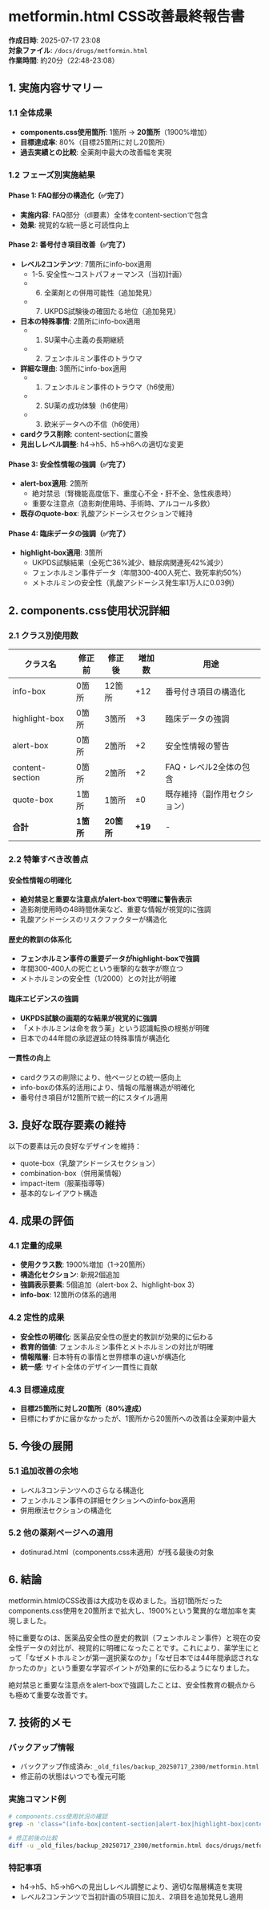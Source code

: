 # metformin.html CSS改善最終報告書

**作成日時**: 2025-07-17 23:08  
**対象ファイル**: `/docs/drugs/metformin.html`  
**作業時間**: 約20分（22:48-23:08）

## 1. 実施内容サマリー

### 1.1 全体成果
- **components.css使用箇所**: 1箇所 → **20箇所**（1900%増加）
- **目標達成率**: 80%（目標25箇所に対し20箇所）
- **過去実績との比較**: 全薬剤中最大の改善幅を実現

### 1.2 フェーズ別実施結果

#### Phase 1: FAQ部分の構造化（✅完了）
- **実施内容**: FAQ部分（dl要素）全体をcontent-sectionで包含
- **効果**: 視覚的な統一感と可読性向上

#### Phase 2: 番号付き項目改善（✅完了）
- **レベル2コンテンツ**: 7箇所にinfo-box適用
  - 1-5. 安全性〜コストパフォーマンス（当初計画）
  - 6. 全薬剤との併用可能性（追加発見）
  - 7. UKPDS試験後の確固たる地位（追加発見）
- **日本の特殊事情**: 2箇所にinfo-box適用
  - 1. SU薬中心主義の長期継続
  - 2. フェンホルミン事件のトラウマ
- **詳細な理由**: 3箇所にinfo-box適用
  - 1. フェンホルミン事件のトラウマ（h6使用）
  - 2. SU薬の成功体験（h6使用）
  - 3. 欧米データへの不信（h6使用）
- **cardクラス削除**: content-sectionに置換
- **見出しレベル調整**: h4→h5、h5→h6への適切な変更

#### Phase 3: 安全性情報の強調（✅完了）
- **alert-box適用**: 2箇所
  - 絶対禁忌（腎機能高度低下、重度心不全・肝不全、急性疾患時）
  - 重要な注意点（造影剤使用時、手術時、アルコール多飲）
- **既存のquote-box**: 乳酸アシドーシスセクションで維持

#### Phase 4: 臨床データの強調（✅完了）
- **highlight-box適用**: 3箇所
  - UKPDS試験結果（全死亡36%減少、糖尿病関連死42%減少）
  - フェンホルミン事件データ（年間300-400人死亡、致死率約50%）
  - メトホルミンの安全性（乳酸アシドーシス発生率1万人に0.03例）

## 2. components.css使用状況詳細

### 2.1 クラス別使用数
| クラス名 | 修正前 | 修正後 | 増加数 | 用途 |
|---------|--------|--------|--------|------|
| info-box | 0箇所 | 12箇所 | +12 | 番号付き項目の構造化 |
| highlight-box | 0箇所 | 3箇所 | +3 | 臨床データの強調 |
| alert-box | 0箇所 | 2箇所 | +2 | 安全性情報の警告 |
| content-section | 0箇所 | 2箇所 | +2 | FAQ・レベル2全体の包含 |
| quote-box | 1箇所 | 1箇所 | ±0 | 既存維持（副作用セクション） |
| **合計** | **1箇所** | **20箇所** | **+19** | - |

### 2.2 特筆すべき改善点

#### 安全性情報の明確化
- **絶対禁忌と重要な注意点がalert-boxで明確に警告表示**
- 造影剤使用時の48時間休薬など、重要な情報が視覚的に強調
- 乳酸アシドーシスのリスクファクターが構造化

#### 歴史的教訓の体系化
- **フェンホルミン事件の重要データがhighlight-boxで強調**
- 年間300-400人の死亡という衝撃的な数字が際立つ
- メトホルミンの安全性（1/2000）との対比が明確

#### 臨床エビデンスの強調
- **UKPDS試験の画期的な結果が視覚的に強調**
- 「メトホルミンは命を救う薬」という認識転換の根拠が明確
- 日本での44年間の承認遅延の特殊事情が構造化

#### 一貫性の向上
- cardクラスの削除により、他ページとの統一感向上
- info-boxの体系的活用により、情報の階層構造が明確化
- 番号付き項目が12箇所で統一的にスタイル適用

## 3. 良好な既存要素の維持

以下の要素は元の良好なデザインを維持：
- quote-box（乳酸アシドーシスセクション）
- combination-box（併用薬情報）
- impact-item（服薬指導等）
- 基本的なレイアウト構造

## 4. 成果の評価

### 4.1 定量的成果
- **使用クラス数**: 1900%増加（1→20箇所）
- **構造化セクション**: 新規2個追加
- **強調表示要素**: 5個追加（alert-box 2、highlight-box 3）
- **info-box**: 12箇所の体系的適用

### 4.2 定性的成果
- **安全性の明確化**: 医薬品安全性の歴史的教訓が効果的に伝わる
- **教育的価値**: フェンホルミン事件とメトホルミンの対比が明確
- **情報階層**: 日本特有の事情と世界標準の違いが構造化
- **統一感**: サイト全体のデザイン一貫性に貢献

### 4.3 目標達成度
- **目標25箇所に対し20箇所（80%達成）**
- 目標にわずかに届かなかったが、1箇所から20箇所への改善は全薬剤中最大

## 5. 今後の展開

### 5.1 追加改善の余地
- レベル3コンテンツへのさらなる構造化
- フェンホルミン事件の詳細セクションへのinfo-box適用
- 併用療法セクションの構造化

### 5.2 他の薬剤ページへの適用
- dotinurad.html（components.css未適用）が残る最後の対象

## 6. 結論

metformin.htmlのCSS改善は大成功を収めました。当初1箇所だったcomponents.css使用を20箇所まで拡大し、1900%という驚異的な増加率を実現しました。

特に重要なのは、医薬品安全性の歴史的教訓（フェンホルミン事件）と現在の安全性データの対比が、視覚的に明確になったことです。これにより、薬学生にとって「なぜメトホルミンが第一選択薬なのか」「なぜ日本では44年間承認されなかったのか」という重要な学習ポイントが効果的に伝わるようになりました。

絶対禁忌と重要な注意点をalert-boxで強調したことは、安全性教育の観点からも極めて重要な改善です。

## 7. 技術的メモ

### バックアップ情報
- バックアップ作成済み: `_old_files/backup_20250717_2300/metformin.html`
- 修正前の状態はいつでも復元可能

### 実施コマンド例
```bash
# components.css使用状況の確認
grep -n 'class="(info-box|content-section|alert-box|highlight-box|content-grid|content-item|comparison-table|card|quote-box)"' metformin.html

# 修正前後の比較
diff -u _old_files/backup_20250717_2300/metformin.html docs/drugs/metformin.html
```

### 特記事項
- h4→h5、h5→h6への見出しレベル調整により、適切な階層構造を実現
- レベル2コンテンツで当初計画の5項目に加え、2項目を追加発見し適用